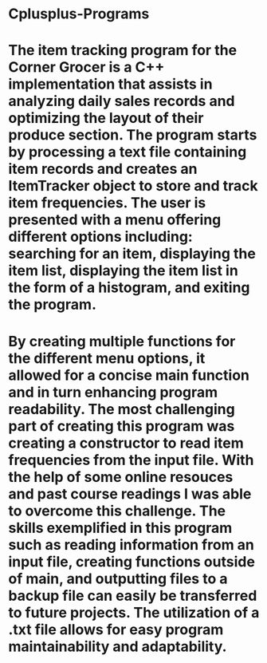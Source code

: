 # Cplusplus-Programs

# The item tracking program for the Corner Grocer is a C++ implementation that assists in analyzing daily sales records and optimizing the layout of their produce section.  The program starts by processing a text file containing item records and creates an ItemTracker object to store and track item frequencies.  The user is presented with a menu offering different options including: searching for an item, displaying the item list, displaying the item list in the form of a histogram, and exiting the program.

# By creating multiple functions for the different menu options, it allowed for a concise main function and in turn enhancing program readability.  The most challenging part of creating this program was creating a constructor to read item frequencies from the input file.  With the help of some online resouces and past course readings I was able to overcome this challenge.  The skills exemplified in this program such as reading information from an input file, creating functions outside of main, and outputting files to a backup file can easily be transferred to future projects.  The utilization of a .txt file allows for easy program maintainability and adaptability.  
